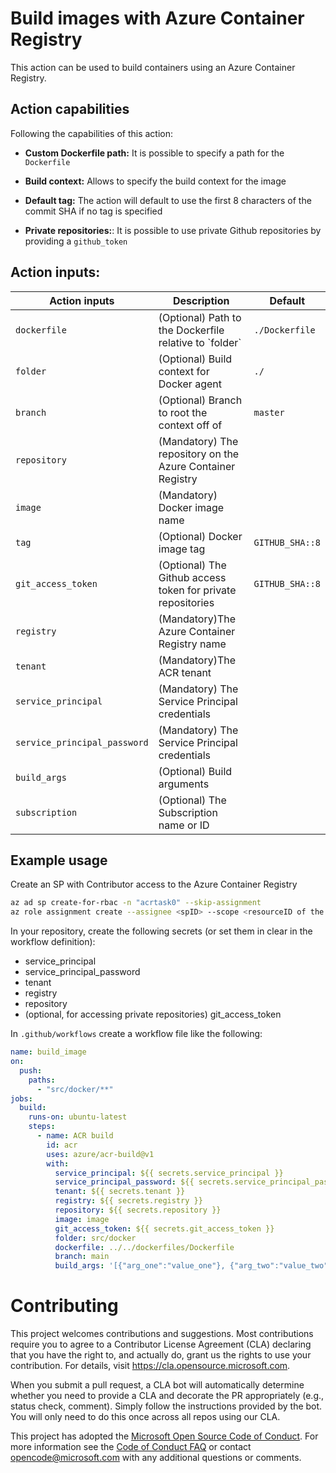 # Build images with Azure Container Registry

This action can be used to build containers using an Azure Container Registry. 

## Action capabilities

Following the capabilities of this action:

- **Custom Dockerfile path:** It is possible to specify a path for the `Dockerfile`

- **Build context:** Allows to specify the build context for the image

- **Default tag:** The action will default to use the first 8 characters of the commit SHA if no tag is specified

- **Private repositories:**: It is possible to use private Github repositories by providing a `github_token`

## Action inputs:

<table>
  <thead>
    <tr>
      <th>Action inputs</th>
      <th>Description</th>
      <th>Default</th>
    </tr>
  </thead>

  <tr>
    <td><code>dockerfile</code><br/></td>
    <td>(Optional) Path to the Dockerfile relative to `folder`</td>
    <td><code>./Dockerfile</code></td>
  </tr>

  <tr>
    <td><code>folder</code><br/></td>
    <td>(Optional) Build context for Docker agent</td>
    <td><code>./</code></td>
  </tr>
  
  <tr>
    <td><code>branch</code><br/></td>
    <td>(Optional) Branch to root the context off of</td>
    <td><code>master</code></td>
  </tr>

  <tr>
    <td><code>repository</code><br/></td>
    <td>(Mandatory) The repository on the Azure Container Registry</td>
    <td></td>
  </tr>

  <tr>
    <td><code>image</code><br/></td>
    <td>(Mandatory) Docker image name</td>
    <td></td>
  </tr>

  <tr>
    <td><code>tag</code><br/></td>
    <td>(Optional) Docker image tag</td>
    <td><code>GITHUB_SHA::8</code></td>
  </tr>

  <tr>
    <td><code>git_access_token</code><br/></td>
    <td>(Optional) The Github access token for private repositories</td>
    <td><code>GITHUB_SHA::8</code></td>
  </tr>

  <tr>
    <td><code>registry</code><br/></td>
    <td>(Mandatory)The Azure Container Registry name</td>
    <td></td>
  </tr>

  <tr>
    <td><code>tenant</code><br/></td>
    <td>(Mandatory)The ACR tenant</td>
    <td></td>
  </tr>

  <tr>
    <td><code>service_principal</code><br/></td>
    <td>(Mandatory) The Service Principal credentials</td>
    <td></td>
  </tr>

  <tr>
    <td><code>service_principal_password</code><br/></td>
    <td>(Mandatory) The Service Principal credentials </td>
    <td></td>
  </tr>  
  
  <tr>
    <td><code>build_args</code><br/></td>
    <td>(Optional) Build arguments </td>
    <td></td>
  </tr>

  <tr>
    <td><code>subscription</code></td>
    <td>(Optional) The Subscription name or ID</td>
    <td></td>
  </tr>
</table>

## Example usage

Create an SP with Contributor access to the Azure Container Registry

```bash
az ad sp create-for-rbac -n "acrtask0" --skip-assignment
az role assignment create --assignee <spID> --scope <resourceID of the ACR> --role "Contributor"
```

In your repository, create the following secrets (or set them in clear in the workflow definition):

- service_principal
- service_principal_password
- tenant
- registry
- repository
- (optional, for accessing private repositories) git_access_token 

In `.github/workflows` create a workflow file like the following:

```yaml
name: build_image
on:
  push:
    paths:
      - "src/docker/**"
jobs:
  build:
    runs-on: ubuntu-latest
    steps:
      - name: ACR build
        id: acr
        uses: azure/acr-build@v1
        with:
          service_principal: ${{ secrets.service_principal }}
          service_principal_password: ${{ secrets.service_principal_password }}
          tenant: ${{ secrets.tenant }}
          registry: ${{ secrets.registry }}
          repository: ${{ secrets.repository }}
          image: image
          git_access_token: ${{ secrets.git_access_token }}
          folder: src/docker
          dockerfile: ../../dockerfiles/Dockerfile
          branch: main
          build_args: '[{"arg_one":"value_one"}, {"arg_two":"value_two"}]'
```

# Contributing

This project welcomes contributions and suggestions.  Most contributions require you to agree to a
Contributor License Agreement (CLA) declaring that you have the right to, and actually do, grant us
the rights to use your contribution. For details, visit https://cla.opensource.microsoft.com.

When you submit a pull request, a CLA bot will automatically determine whether you need to provide
a CLA and decorate the PR appropriately (e.g., status check, comment). Simply follow the instructions
provided by the bot. You will only need to do this once across all repos using our CLA.

This project has adopted the [Microsoft Open Source Code of Conduct](https://opensource.microsoft.com/codeofconduct/).
For more information see the [Code of Conduct FAQ](https://opensource.microsoft.com/codeofconduct/faq/) or
contact [opencode@microsoft.com](mailto:opencode@microsoft.com) with any additional questions or comments.
